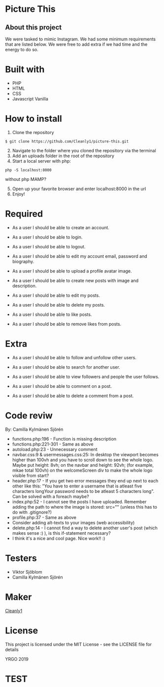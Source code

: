# Picture This

## About this project

We were tasked to mimic Instagram. We had some minimum requirements that are listed below. We were free to
add extra if we had time and the energy to do so.

# Built with

-   PHP
-   HTML
-   CSS
-   Javascript Vanilla

# How to install

1. Clone the repository

```
$ git clone https://github.com/Cleanly1/picture-this.git
```

2. Navigate to the folder where you cloned the repository via the terminal
3. Add an uploads folder in the root of the repository
4. Start a local server with php:

```
php -S localhost:8000
```

without php MAMP?

5. Open up your favorite browser and enter localhost:8000 in the url
6. Enjoy!

# Required

-   As a user I should be able to create an account.

-   As a user I should be able to login.

-   As a user I should be able to logout.

-   As a user I should be able to edit my account email, password and biography.

-   As a user I should be able to upload a profile avatar image.

-   As a user I should be able to create new posts with image and description.

-   As a user I should be able to edit my posts.

-   As a user I should be able to delete my posts.

-   As a user I should be able to like posts.

-   As a user I should be able to remove likes from posts.

# Extra

-   As a user I should be able to follow and unfollow other users.

-   As a user I should be able to search for another user.

-   As a user I should be able to view followers and people the user follows.

-   As a user I should be able to comment on a post.

-   As a user I should be able to delete a comment from a post.

# Code reviw

By: Camilla Kylmänen Sjörén

-   functions.php:196 - Function is missing description
-   functions.php:221-301 - Same as above
-   autoload.php:23 - Unnecessary comment
-   navbar.css:9 & usermessages.css:25: In desktop the viewport becomes higher than 100vh and you have to scroll down to see the whole logo. Maybe put height: 8vh; on the navbar and height: 92vh; (for example, mkae total 100vh) on the welcomeScreen div to make the whole logo visible from start?
-   header.php:17 - If you get two error messages they end up next to each other like this: "You have to enter a username that is atleast five characters longYour password needs to be atleast 5 characters long". Can be solved with a foreach maybe?
-   index.php:52 - I cannot see the posts I have uploaded. Remember adding the path to where the image is stored: src="<?php echo $post['post_image'] ?>" (unless this has to do with .gitignore?)
-   profile.php:37 - Same as above
-   Consider adding alt-texts to your images (web accessibility)
-   delete.php:14 - I cannot find a way to delete another user's post (which makes sense :) ), is this if-statement necessary?
-   I think it's a nice and cool page. Nice work!! :)

# Testers

-   Viktor Sjöblom
-   Camilla Kylmänen Sjörén

# Maker

[Cleanly1](https://github.com/Cleanly1)

# License

This project is licensed under the MIT License - see the LICENSE file for details

YRGO 2019

# TEST
